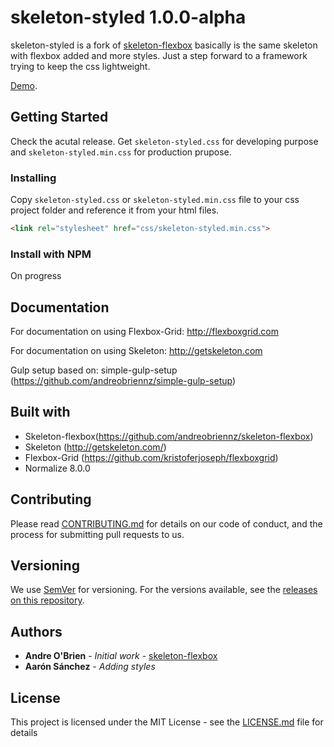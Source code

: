 # skeleton-styled 1.0.0-alpha

skeleton-styled is a fork of [skeleton-flexbox](https://github.com/andreobriennz/skeleton-flexbox) basically is the same skeleton with flexbox added and more styles. Just a step forward to a framework trying to keep the css lightweight. 

[Demo](https://44r0n.github.io/skeleton-styled/).

## Getting Started

Check the acutal release. Get `skeleton-styled.css` for developing purpose and `skeleton-styled.min.css` for production prupose.

### Installing

Copy `skeleton-styled.css` or `skeleton-styled.min.css` file to your css project folder and reference it from your html files.

~~~html
<link rel="stylesheet" href="css/skeleton-styled.min.css">
~~~

### Install with NPM
On progress

## Documentation

For documentation on using Flexbox-Grid: http://flexboxgrid.com

For documentation on using Skeleton: http://getskeleton.com

Gulp setup based on: simple-gulp-setup (https://github.com/andreobriennz/simple-gulp-setup)

## Built with
- Skeleton-flexbox(https://github.com/andreobriennz/skeleton-flexbox)
- Skeleton (http://getskeleton.com/)
- Flexbox-Grid (https://github.com/kristoferjoseph/flexboxgrid)
- Normalize 8.0.0

## Contributing

Please read [CONTRIBUTING.md](https://gist.github.com/PurpleBooth/b24679402957c63ec426) for details on our code of conduct, and the process for submitting pull requests to us.

## Versioning

We use [SemVer](http://semver.org/) for versioning. For the versions available, see the [releases on this repository](https://github.com/44r0n/skeleton-styled/releases). 

## Authors

* **Andre O'Brien** - *Initial work* - [skeleton-flexbox](https://github.com/andreobriennz/skeleton-flexbox)
* **Aarón Sánchez** - *Adding styles*

## License

This project is licensed under the MIT License - see the [LICENSE.md](LICENSE.md) file for details

